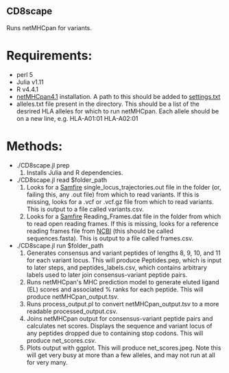 ## CD8scape
Runs netMHCpan for variants. 

# Requirements:
- perl 5
- Julia v1.11
- R v4.4.1
- [netMHCpan4.1](https://services.healthtech.dtu.dk/services/NetMHCpan-4.1/) installation. A path to this should be added to [settings.txt](src/settings.txt)
- alleles.txt file present in the directory. This should be a list of the desrired HLA alleles for which to run netMHCpan. Each allele should be on a new line, e.g. 
    HLA-A01:01
    HLA-A02:01

# Methods:
- ./CD8scape.jl prep
    1) Installs Julia and R dependencies. 
- ./CD8scape.jl read $folder_path
    1) Looks for a [Samfire](https://github.com/cjri/samfire) single_locus_trajectories.out file in the folder (or, failing this, any .out file) from which to read variants. If this is missing, looks for a .vcf or .vcf.gz file from which to read variants. This is output to a file called variants.csv.
    2) Looks for a [Samfire](https://github.com/cjri/samfire) Reading_Frames.dat file in the folder from which to read open reading frames. If this is missing, looks for a reference reading frames file from [NCBI](https://www.ncbi.nlm.nih.gov/labs/virus/vssi/#/) (this should be called sequences.fasta). This is output to a file called frames.csv.
- ./CD8scape.jl run $folder_path
    1) Generates consensus and variant peptides of lengths 8, 9, 10, and 11 for each variant locus. This will produce Peptides.pep, which is input to later steps, and peptides_labels.csv, which contains arbitrary labels used to later join consensus-variant peptide pairs. 
    2) Runs netMHCpan's MHC prediction model to generate eluted ligand (EL) scores and associated % ranks for each peptide. This will produce netMHCpan_output.tsv. 
    3) Runs process_output.pl to convert netMHCpan_output.tsv to a more readable processed_output.csv. 
    4) Joins netMHCpan output for consensus-variant peptide pairs and calculates net scores. Displays the sequence and variant locus of any peptides dropped due to containing stop codons. This will produce net_scores.csv. 
    4) Plots output with ggplot. This will produce net_scores.jpeg. Note this will get very busy at more than a few alleles, and may not run at all for very many. 